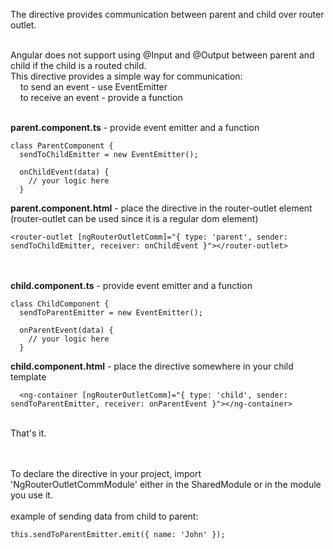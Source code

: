 The directive provides communication between parent and child over router outlet.<br/><br/>

Angular does not support using @Input and @Output between parent and child if the child is a routed child.<br/>
This directive provides a simple way for communication:<br/>
&nbsp;&nbsp;&nbsp;&nbsp;to send an event - use EventEmitter<br/>
&nbsp;&nbsp;&nbsp;&nbsp;to receive an event - provide a function<br/><br/>

**parent.component.ts** - provide event emitter and a function
```
class ParentComponent {
  sendToChildEmitter = new EventEmitter();

  onChildEvent(data) {
    // your logic here
  }
```

**parent.component.html** - place the directive in the router-outlet element (router-outlet can be used since it is a regular dom element)
```
<router-outlet [ngRouterOutletComm]="{ type: 'parent', sender: sendToChildEmitter, receiver: onChildEvent }"></router-outlet>
```
<br/><br/>
**child.component.ts** - provide event emitter and a function
```
class ChildComponent {
  sendToParentEmitter = new EventEmitter();

  onParentEvent(data) {
    // your logic here
  }
```

**child.component.html** - place the directive somewhere in your child template
```
  <ng-container [ngRouterOutletComm]="{ type: 'child', sender: sendToParentEmitter, receiver: onParentEvent }"></ng-container>
```
<br/>
That's it.<br/><br/><br/>

To declare the directive in your project, import 'NgRouterOutletCommModule' either in the SharedModule or in the module you use it.<br/><br/>
example of sending data from child to parent:
```
this.sendToParentEmitter.emit({ name: 'John' });
```
